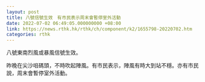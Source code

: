 ```yaml
---
layout: post
title: 八號信號生效　有市民表示周末會暫停室外活動
date: 2022-07-02 06:49:05.000000000 +08:00
link: https://news.rthk.hk/rthk/ch/component/k2/1655798-20220702.htm
categories: rthk
---
```


八號東南烈風或暴風信號生效。

昨晚在尖沙咀碼頭，不時吹起陣風。有市民表示，陣風有時大到站不穩。亦有市民說，周末會暫停室外活動。
